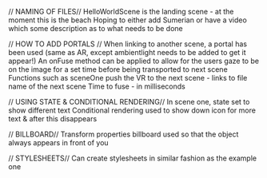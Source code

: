 // NAMING OF FILES//
HelloWorldScene is the landing scene - at the moment this is the beach
Hoping to either add Sumerian or have a video which some description as to what needs to be done

// HOW TO ADD PORTALS //
When linking to another scene, a portal has been used (same as AR, except ambientlight needs to be added to get it appear!)
An onFuse method can be applied to allow for the users gaze to be on the image for a set time before being transported to next scene
Functions such as sceneOne push the VR to the next scene - links to file name of the next scene
Time to fuse - in milliseconds

// USING STATE & CONDITIONAL RENDERING//
In scene one, state set to show different text
Conditional rendering used to show down icon for more text & after this disappears

// BILLBOARD//
Transform properties billboard used so that the object always appears in front of you

// STYLESHEETS//
Can create stylesheets in similar fashion as the example one
